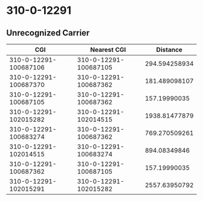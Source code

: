 # 310-0-12291
## Unrecognized Carrier


| CGI | Nearest CGI | Distance |
|-----|-------------|----------|
| 310-0-12291-100687106 | 310-0-12291-100687105 | 294.594258934 |
| 310-0-12291-100687370 | 310-0-12291-100687362 | 181.489098107 |
| 310-0-12291-100687105 | 310-0-12291-100687362 | 157.19990035 |
| 310-0-12291-102015282 | 310-0-12291-102014515 | 1938.81477879 |
| 310-0-12291-100683274 | 310-0-12291-100687362 | 769.270509261 |
| 310-0-12291-102014515 | 310-0-12291-100683274 | 894.08349846 |
| 310-0-12291-100687362 | 310-0-12291-100687105 | 157.19990035 |
| 310-0-12291-102015291 | 310-0-12291-102015282 | 2557.63950792 |
